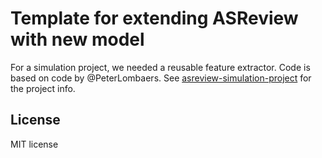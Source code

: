 # Template for extending ASReview with new model

For a simulation project, we needed a reusable feature extractor. Code is based on code by @PeterLombaers. See [asreview-simulation-project](https://github.com/jteijema/asreview-simulation-project) for the project info.

## License

MIT license
